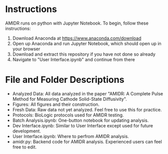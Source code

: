 # Instructions
AMIDR runs on python with Jupyter Notebook. To begin, follow these instructions:

1. Download Anaconda at https://www.anaconda.com/download
2. Open up Anaconda and run Jupyter Notebook, which should open up in your browser
3. Download and extract this repository if you have not done so already
4. Navigate to "User Interface.ipynb" and continue from there

# File and Folder Descriptions
- Analyzed Data: All data analyzed in the paper "AMIDR: A Complete Pulse Method for Measuring Cathode Solid-State Diffusivity".
- Figures: All figures and their construction.
- Fresh Data: Raw data not yet analyzed. Feel free to use this for practice.
- Protocols: BioLogic protocols used for AMIDR testing.
- Batch Analysis.ipynb: One-button notebook for updating analysis.
- Dev Interface.ipynb: Similar to User Interface except used for future development.
- User Interface.ipynb: Where to perfrom AMIDR analysis.
- amidr.py: Backend code for AMIDR analysis. Experienced users can feel free to edit.
